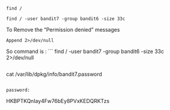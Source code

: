 ```
find /
```
```
find / -user bandit7 -group bandit6 -size 33c
```
To Remove the “Permission denied” messages 
```
Append 2>/dev/null
```

So command is : ``` find / -user bandit7 -group bandit6 -size 33c 2>/dev/null
```
```
cat /var/lib/dpkg/info/bandit7.password
```

password:
```
HKBPTKQnIay4Fw76bEy8PVxKEDQRKTzs
``` 
